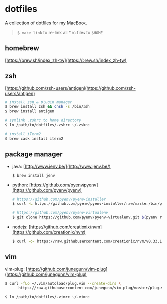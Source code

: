 # dotfiles

A collection of dotfiles for my MacBook.

> `$ make link` to re-link all *.rc files to `$HOME`

## homebrew

[https://brew.sh/index_zh-tw](https://brew.sh/index_zh-tw)

## zsh

[https://github.com/zsh-users/antigen](https://github.com/zsh-users/antigen)

```sh
# install zsh & plugin manager
$ brew install zsh && chsh -s /bin/zsh
$ brew install antigen

# symlink .zshrc to home directory
$ ln /path/to/dotfiles/.zshrc ~/.zshrc

# install iTerm2
$ brew cask install iterm2
```

## package manager

- java: [http://www.jenv.be/](http://www.jenv.be/)

  ```sh
  $ brew install jenv
  ```

- python: [https://github.com/pyenv/pyenv](https://github.com/pyenv/pyenv)

  ```sh
  # https://github.com/pyenv/pyenv-installer
  $ curl -L https://github.com/pyenv/pyenv-installer/raw/master/bin/pyenv-installer | bash

  # https://github.com/pyenv/pyenv-virtualenv
  $ git clone https://github.com/pyenv/pyenv-virtualenv.git $(pyenv root)/plugins/pyenv-virtualenv
  ```

- nodejs: [https://github.com/creationix/nvm](https://github.com/creationix/nvm)

  ```sh
  $ curl -o- https://raw.githubusercontent.com/creationix/nvm/v0.33.11/install.sh | bash
  ```

## vim

vim-plug: [https://github.com/junegunn/vim-plug](https://github.com/junegunn/vim-plug)

```sh
$ curl -fLo ~/.vim/autoload/plug.vim --create-dirs \
      https://raw.githubusercontent.com/junegunn/vim-plug/master/plug.vimi

$ ln /path/to/dotfiles/.vimrc ~/.vimrc
```
